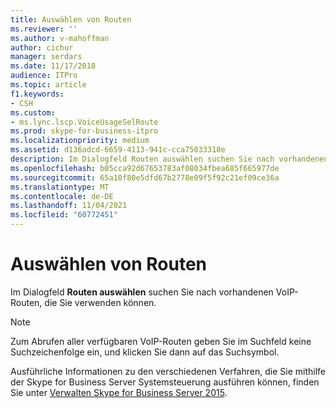```yaml
---
title: Auswählen von Routen
ms.reviewer: ''
ms.author: v-mahoffman
author: cichur
manager: serdars
ms.date: 11/17/2018
audience: ITPro
ms.topic: article
f1.keywords:
- CSH
ms.custom:
- ms.lync.lscp.VoiceUsageSelRoute
ms.prod: skype-for-business-itpro
ms.localizationpriority: medium
ms.assetid: d136adcd-6659-4113-941c-cca75033318e
description: Im Dialogfeld Routen auswählen suchen Sie nach vorhandenen VoIP-Routen, die Sie verwenden können.
ms.openlocfilehash: b05cca92d67653783af08034fbea685f665977de
ms.sourcegitcommit: 65a10f80e5dfd67b2778e09f5f92c21ef09ce36a
ms.translationtype: MT
ms.contentlocale: de-DE
ms.lasthandoff: 11/04/2021
ms.locfileid: "60772451"
---
```

# <a name="select-routes"></a>Auswählen von Routen
 
Im Dialogfeld **Routen auswählen** suchen Sie nach vorhandenen VoIP-Routen, die Sie verwenden können.
  
> [!NOTE]
> Zum Abrufen aller verfügbaren VoIP-Routen geben Sie im Suchfeld keine Suchzeichenfolge ein, und klicken Sie dann auf das Suchsymbol. 
  
Ausführliche Informationen zu den verschiedenen Verfahren, die Sie mithilfe der Skype for Business Server Systemsteuerung ausführen können, finden Sie unter [Verwalten Skype for Business Server 2015](../../manage/manage.md).
  

